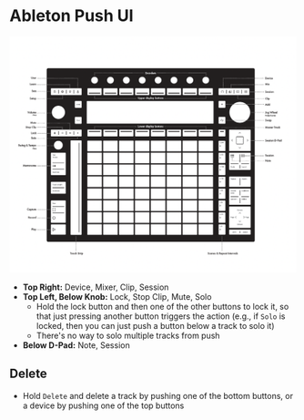 # Ableton Push UI

![UI](assets/ableton-push-buttons.png)

- **Top Right:** Device, Mixer, Clip, Session
- **Top Left, Below Knob:** Lock, Stop Clip, Mute, Solo
    - Hold the lock button and then one of the other buttons to lock it, so that just pressing another button triggers the action (e.g., if `Solo` is locked, then you can just push a button below a track to solo it)
    - There's no way to solo multiple tracks from push
- **Below D-Pad:** Note, Session

## Delete

- Hold `Delete` and delete a track by pushing one of the bottom buttons, or a device by pushing one of the top buttons
